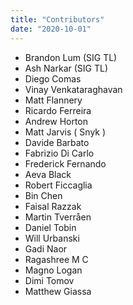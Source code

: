 ```yaml
---
title: "Contributors"
date: "2020-10-01"
---
```


- Brandon Lum (SIG TL)
- Ash Narkar (SIG TL)
- Diego Comas
- Vinay Venkataraghavan
- Matt Flannery
- Ricardo Ferreira
- Andrew Horton
- Matt Jarvis ( Snyk )
- Davide Barbato
- Fabrizio Di Carlo
- Frederick Fernando
- Aeva Black
- Robert Ficcaglia
- Bin Chen
- Faisal Razzak
- Martin Tverråen
- Daniel Tobin
- Will Urbanski
- Gadi Naor
- Ragashree M C
- Magno Logan
- Dimi Tomov
- Matthew Giassa

